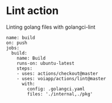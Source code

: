 # Lint action
Linting golang files with golangci-lint

```
name: build
on: push
jobs:
  build:
    name: Build
    runs-on: ubuntu-latest
    steps:
    - uses: actions/checkout@master
    - uses: voiapp/actions/lint@master
      with:
        config: .golangci.yaml
        files: './internal,./pkg'
```
